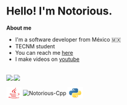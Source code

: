 # Hello! I'm Notorious.
**About me** <br>
<ul>
  <li>I'm a software developer from México 🇲🇽</li>
  <li>TECNM student</li>
  <li>You can reach me <a href="https://twitter.com/NotLuisG">here</a></li>
  <li>I make videos on <a href="https://www.youtube.com/channel/UCyTpIDEK5uNTy50gb3O_jwQ" target="_blank">youtube</li>
</ul>


<div style="display: inline_block"><br>
  <a href="https://github.com/BigNotorious13">
  <img align="center" height="150em" src="https://github-readme-stats.vercel.app/api?username=BigNotorious13&show_icons=true&theme=dracula&include_all_commits=true&count_private=true"/>
  <img align="center" height="150em" src="https://github-readme-stats.vercel.app/api/top-langs/?username=BigNotorious13&layout=compact&langs_count=7&theme=dracula"/>
  </a>
</div>


<div style="display: inline_block"><br>
  <img align="center" alt="Notorious-Java" height="30" width="40" src="https://raw.githubusercontent.com/devicons/devicon/master/icons/java/java-plain.svg">
  <img align="center" alt="Notorious-Cpp" height="30" width="40" src="https://cdn.jsdelivr.net/gh/devicons/devicon/icons/cplusplus/cplusplus-original.svg" />
  <img align="center" alt="Notorious-Python" height="30" width="40" src="https://raw.githubusercontent.com/devicons/devicon/master/icons/python/python-original.svg">
  <!-- Incluir imagen -->
 </div>
  
